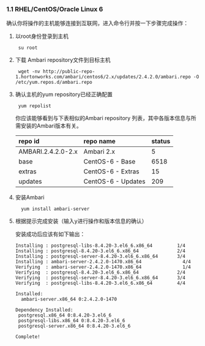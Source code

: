 ### 1.1 RHEL/CentOS/Oracle Linux 6

确认你将操作的主机能够连接到互联网，进入命令行并按一下步骤完成操作：

1. 以root身份登录到主机

   ```
    su root
   ```

2. 下载 Ambari repository文件到目标主机

   ```
    wget -nv http://public-repo-1.hortonworks.com/ambari/centos6/2.x/updates/2.4.2.0/ambari.repo -O /etc/yum.repos.d/ambari.repo
   ```

3. 确认主机的yum repository已经正确配置

   ```
    yum repolist
   ```

   你应该能够看到与下表相似的Ambari repository 列表，其中各版本信息与所需安装的Ambari版本有关。

   | repo id | repo name | status |
   | :--- | :--- | :--- |
   | AMBARI.2.4.2.0-2.x | Ambari 2.x | 5 |
   | base | CentOS-6 - Base | 6518 |
   | extras | CentOS-6 - Extras | 15 |
   | updates | CentOS-6 - Updates | 209 |

4. 安装Ambari

   ```
     yum install ambari-server
   ```

5. 根据提示完成安装（输入y进行操作和版本信息的确认）

   安装成功后应该有如下输出：

   ```
   Installing : postgresql-libs-8.4.20-3.el6_6.x86_64         1/4
   Installing : postgresql-8.4.20-3.el6_6.x86_64              2/4
   Installing : postgresql-server-8.4.20-3.el6_6.x86_64       3/4
   Installing : ambari-server-2.4.2.0-1470.x86_64               4/4
   Verifying  : ambari-server-2.4.2.0-1470.x86_64               1/4
   Verifying  : postgresql-8.4.20-3.el6_6.x86_64              2/4
   Verifying  : postgresql-server-8.4.20-3.el6_6.x86_64       3/4
   Verifying  : postgresql-libs-8.4.20-3.el6_6.x86_64         4/4

   Installed:
     ambari-server.x86_64 0:2.4.2.0-1470

   Dependency Installed:
    postgresql.x86_64 0:8.4.20-3.el6_6           
    postgresql-libs.x86_64 0:8.4.20-3.el6_6        
    postgresql-server.x86_64 0:8.4.20-3.el6_6

   Complete!
   ```



